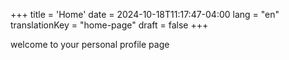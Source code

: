 +++
title = 'Home'
date = 2024-10-18T11:17:47-04:00
lang = "en"
translationKey = "home-page"
draft = false
+++

welcome to your personal profile page